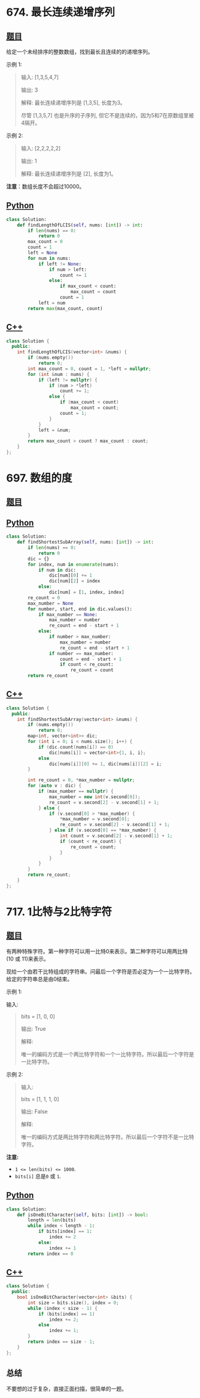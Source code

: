 # 674. 最长连续递增序列

## [题目](https://leetcode-cn.com/problems/longest-continuous-increasing-subsequence/)

给定一个未经排序的整数数组，找到最长且连续的的递增序列。

示例 1:

> 输入: [1,3,5,4,7]
>
> 输出: 3
>
> 解释: 最长连续递增序列是 [1,3,5], 长度为3。
>
> 尽管 [1,3,5,7] 也是升序的子序列, 但它不是连续的，因为5和7在原数组里被4隔开。 

示例 2:

> 输入: [2,2,2,2,2]
>
> 输出: 1
>
> 解释: 最长连续递增序列是 [2], 长度为1。

**注意**：数组长度不会超过10000。



## [Python](./674.%20最长连续递增序列.py)

```python
class Solution:
    def findLengthOfLCIS(self, nums: [int]) -> int:
        if len(nums) == 0:
            return 0
        max_count = 0
        count = 1
        left = None
        for num in nums:
            if left != None:
                if num > left:
                    count += 1
                else:
                    if max_count < count:
                        max_count = count
                    count = 1
            left = num
        return max(max_count, count)
```



## [C++](./674.%20最长连续递增序列.cc)

```c++
class Solution {
  public:
    int findLengthOfLCIS(vector<int> &nums) {
        if (nums.empty())
            return 0;
        int max_count = 0, count = 1, *left = nullptr;
        for (int &num : nums) {
            if (left != nullptr) {
                if (num > *left)
                    count += 1;
                else {
                    if (max_count < count)
                        max_count = count;
                    count = 1;
                }
            }
            left = &num;
        }
        return max_count > count ? max_count : count;
    }
};
```

# 697. 数组的度

## [题目](https://leetcode-cn.com/problems/degree-of-an-array/)

## [Python](./697.%20数组的度.py)

```python
class Solution:
    def findShortestSubArray(self, nums: [int]) -> int:
        if len(nums) == 0:
            return 0
        dic = {}
        for index, num in enumerate(nums):
            if num in dic:
                dic[num][0] += 1
                dic[num][2] = index
            else:
                dic[num] = [1, index, index]
        re_count = 0
        max_number = None
        for number, start, end in dic.values():
            if max_number == None:
                max_number = number
                re_count = end - start + 1
            else:
                if number > max_number:
                    max_number = number
                    re_count = end - start + 1
                if number == max_number:
                    count = end - start + 1
                    if count < re_count:
                        re_count = count
        return re_count
```



## [C++](./697.%20数组的度.cc)

```c++
class Solution {
  public:
    int findShortestSubArray(vector<int> &nums) {
        if (nums.empty())
            return 0;
        map<int, vector<int>> dic;
        for (int i = 0; i < nums.size(); i++) {
            if (dic.count(nums[i]) == 0)
                dic[nums[i]] = vector<int>{1, i, i};
            else
                dic[nums[i]][0] += 1, dic[nums[i]][2] = i;
        }

        int re_count = 0, *max_number = nullptr;
        for (auto v : dic) {
            if (max_number == nullptr) {
                max_number = new int(v.second[0]);
                re_count = v.second[2] - v.second[1] + 1;
            } else {
                if (v.second[0] > *max_number) {
                    *max_number = v.second[0];
                    re_count = v.second[2] - v.second[1] + 1;
                } else if (v.second[0] == *max_number) {
                    int count = v.second[2] - v.second[1] + 1;
                    if (count < re_count) {
                        re_count = count;
                    }
                }
            }
        }
        return re_count;
    }
};
```

# 717. 1比特与2比特字符

## [题目](https://leetcode-cn.com/problems/1-bit-and-2-bit-characters/)

有两种特殊字符。第一种字符可以用一比特0来表示。第二种字符可以用两比特(10 或 11)来表示。

现给一个由若干比特组成的字符串。问最后一个字符是否必定为一个一比特字符。给定的字符串总是由0结束。

示例 1:

输入: 

> bits = [1, 0, 0]
>
> 输出: True
>
> 解释: 
>
> 唯一的编码方式是一个两比特字符和一个一比特字符。所以最后一个字符是一比特字符。

示例 2:

> 输入: 
>
> bits = [1, 1, 1, 0]
>
> 输出: False
>
> 解释: 
>
> 唯一的编码方式是两比特字符和两比特字符。所以最后一个字符不是一比特字符。

**注意:**

- `1 <= len(bits) <= 1000`.
- `bits[i]` 总是`0` 或 `1`.

## [Python](./717.%201比特与2比特字符.py)

```python
class Solution:
    def isOneBitCharacter(self, bits: [int]) -> bool:
        length = len(bits)
        while index < length - 1:
            if bits[index] == 1:
                index += 2
            else:
                index += 1
        return index == 0
```



## [C++](./717.%201比特与2比特字符.cc)

```c++
class Solution {
  public:
    bool isOneBitCharacter(vector<int> &bits) {
        int size = bits.size(), index = 0;
        while (index < size - 1) {
            if (bits[index] == 1)
                index += 2;
            else
                index += 1;
        }
        return index == size - 1;
    }
};
```

## 总结

不要想的过于复杂，直接正面扫描，很简单的一题。

